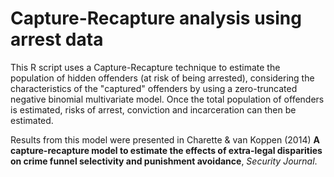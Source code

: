 # Capture-Recapture analysis using arrest data

This R script uses a Capture-Recapture technique to estimate the population of hidden offenders (at risk of being arrested), considering the characteristics of the "captured" offenders by using a zero-truncated negative binomial multivariate model. Once the total population of offenders is estimated, risks of arrest, conviction and incarceration can then be estimated.

Results from this model were presented in Charette & van Koppen (2014) **A capture-recapture model to estimate the effects of extra-legal disparities on crime funnel selectivity and punishment avoidance**, *Security Journal*.
